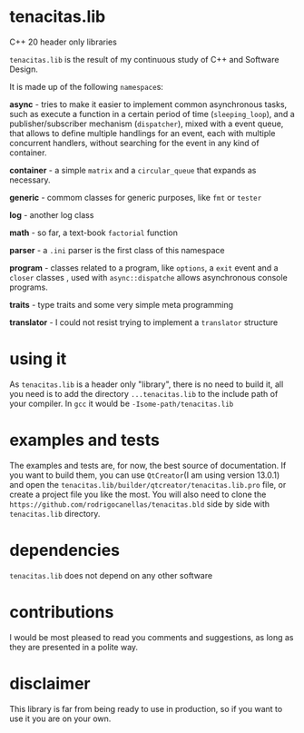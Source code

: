 # tenacitas.lib
C++ 20 header only libraries


`tenacitas.lib` is the result of my continuous study of C++ and Software Design.

It is made up of the following `namespace`s:


**async** - tries to make it easier to implement common asynchronous tasks, such as execute a function in a certain period of time (`sleeping_loop`), and a publisher/subscriber mechanism (`dispatcher`), mixed with a event queue, that allows to define multiple handlings for an event, each with multiple concurrent handlers, without searching for the event in any kind of container.

**container** - a simple `matrix` and a `circular_queue` that expands as necessary.

**generic** - commom classes for generic purposes, like `fmt` or `tester`

**log** - another log class

**math** - so far, a text-book `factorial` function

**parser** - a `.ini` parser is the first class of this namespace

**program** - classes related to a program, like `options`, a `exit` event and a `closer` classes , used with `async::dispatche` allows asynchronous console programs.

**traits** - type traits and some very simple meta programming

**translator** - I could not resist trying to implement a `translator` structure


# using it
As `tenacitas.lib` is a header only "library", there is no need to build it, all you need is to add the directory `...tenacitas.lib` to the include path of your compiler. In `gcc` it would be `-Isome-path/tenacitas.lib`

# examples and tests
The examples and tests are, for now, the best source of documentation. If you want to build them, you can use `QtCreator`(I am using version 13.0.1) and open the `tenacitas.lib/builder/qtcreator/tenacitas.lib.pro` file, or create a project file you like the most. You will also need to clone the `https://github.com/rodrigocanellas/tenacitas.bld` side by side with `tenacitas.lib` directory.

# dependencies
`tenacitas.lib` does not depend on any other software

# contributions
I would be most pleased to read you comments and suggestions, as long as they are presented in a polite way.

# disclaimer
This library is far from being ready to use in production, so if you want to use it you are on your own.

